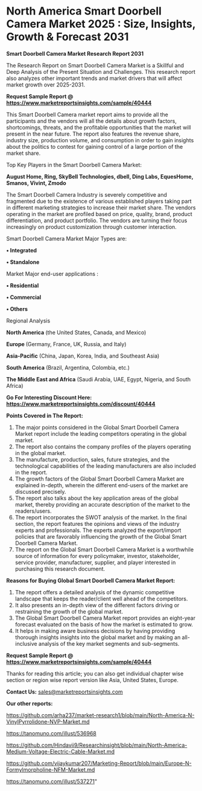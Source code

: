 # North America Smart Doorbell Camera Market 2025 : Size, Insights, Growth & Forecast 2031

<strong>Smart Doorbell Camera Market Research Report 2031</strong>

The Research Report on Smart Doorbell Camera Market is a Skillful and Deep Analysis of the Present Situation and Challenges. This research report also analyzes other important trends and market drivers that will affect market growth over 2025-2031.

<strong>Request Sample Report @ <a href=https://www.marketreportsinsights.com/sample/40444>https://www.marketreportsinsights.com/sample/40444</a></strong>

This Smart Doorbell Camera market report aims to provide all the participants and the vendors will all the details about growth factors, shortcomings, threats, and the profitable opportunities that the market will present in the near future. The report also features the revenue share, industry size, production volume, and consumption in order to gain insights about the politics to contest for gaining control of a large portion of the market share.

Top Key Players in the Smart Doorbell Camera Market:

<strong>August Home, Ring, SkyBell Technologies, dbell, Ding Labs, EquesHome, Smanos, Vivint, Zmodo</strong>

The Smart Doorbell Camera Industry is severely competitive and fragmented due to the existence of various established players taking part in different marketing strategies to increase their market share. The vendors operating in the market are profiled based on price, quality, brand, product differentiation, and product portfolio. The vendors are turning their focus increasingly on product customization through customer interaction.

Smart Doorbell Camera Market Major Types are:

<strong>•  Integrated

•  Standalone</strong>

Market Major end-user applications :

<strong>•  Residential

•  Commercial

•  Others</strong>

Regional Analysis

</u><strong><b>North America</b></strong> (the United States, Canada, and Mexico)

<strong><b>Europe </b></strong>(Germany, France, UK, Russia, and Italy)

<strong><b>Asia-Pacific</b></strong> (China, Japan, Korea, India, and Southeast Asia)

<strong><b>South America</b></strong> (Brazil, Argentina, Colombia, etc.)

<strong><b>The Middle East and Africa</b></strong> (Saudi Arabia, UAE, Egypt, Nigeria, and South Africa)

<strong>Go For Interesting Discount Here: <a href=https://www.marketreportsinsights.com/discount/40444>https://www.marketreportsinsights.com/discount/40444</a></strong>

<strong>Points Covered in The Report:</strong>
<ol>
  <li>The major points considered in the Global Smart Doorbell Camera Market report include the leading competitors operating in the global market.</li>
  <li>The report also contains the company profiles of the players operating in the global market.</li>
  <li>The manufacture, production, sales, future strategies, and the technological capabilities of the leading manufacturers are also included in the report.</li>
  <li>The growth factors of the Global Smart Doorbell Camera Market are explained in-depth, wherein the different end-users of the market are discussed precisely.</li>
  <li>The report also talks about the key application areas of the global market, thereby providing an accurate description of the market to the readers/users.</li>
  <li>The report incorporates the SWOT analysis of the market. In the final section, the report features the opinions and views of the industry experts and professionals. The experts analyzed the export/import policies that are favorably influencing the growth of the Global Smart Doorbell Camera Market.</li>
  <li>The report on the Global Smart Doorbell Camera Market is a worthwhile source of information for every policymaker, investor, stakeholder, service provider, manufacturer, supplier, and player interested in purchasing this research document.</li>
</ol>
<strong>Reasons for Buying Global Smart Doorbell Camera Market Report:</strong>

<ol>
  <li>The report offers a detailed analysis of the dynamic competitive landscape that keeps the reader/client well ahead of the competitors.</li>
  <li>It also presents an in-depth view of the different factors driving or restraining the growth of the global market.</li>
  <li>The Global Smart Doorbell Camera Market report provides an eight-year forecast evaluated on the basis of how the market is estimated to grow.</li>
  <li>It helps in making aware business decisions by having providing thorough insights insights into the global market and by making an all-inclusive analysis of the key market segments and sub-segments.</li>
</ol>
<strong>Request Sample Report @ <a href=https://www.marketreportsinsights.com/sample/40444>https://www.marketreportsinsights.com/sample/40444</a></strong>


Thanks for reading this article; you can also get individual chapter wise section or region wise report version like Asia, United States, Europe.

<strong>Contact Us:</strong>
sales@marketreportsinsights.com

<strong>Our other reports:</strong>

<a href=https://github.com/arha237/market-research1/blob/main/North-America-N-VinylPyrrolidone-NVP-Market.md>https://github.com/arha237/market-research1/blob/main/North-America-N-VinylPyrrolidone-NVP-Market.md</a>

<a href=https://tanomuno.com/illust/536968>https://tanomuno.com/illust/536968</a>

<a href=https://github.com/Hindavii9/Researchinsight/blob/main/North-America-Medium-Voltage-Electric-Cable-Market.md>https://github.com/Hindavii9/Researchinsight/blob/main/North-America-Medium-Voltage-Electric-Cable-Market.md</a>

<a href=https://github.com/vijaykumar207/Marketing-Report/blob/main/Europe-N-Formylmorpholine-NFM-Market.md>https://github.com/vijaykumar207/Marketing-Report/blob/main/Europe-N-Formylmorpholine-NFM-Market.md</a>

<a href=https://tanomuno.com/illust/537271>https://tanomuno.com/illust/537271</a>"
